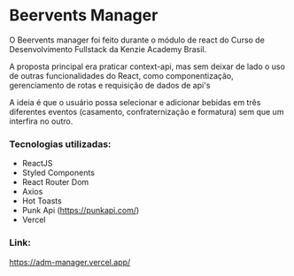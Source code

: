 # Beervents Manager

O Beervents manager foi feito durante o módulo de react do Curso de Desenvolvimento Fullstack da Kenzie Academy Brasil. 

A proposta principal era praticar context-api, mas sem deixar de lado o uso de outras funcionalidades do React, como componentização, gerenciamento de rotas e requisição de dados de api's 

A ideia é que o usuário possa selecionar e adicionar bebidas em três diferentes eventos (casamento, confraternização e formatura) sem que um interfira no outro. 

### Tecnologias utilizadas: 
- ReactJS
- Styled Components
- React Router Dom
- Axios
- Hot Toasts
- Punk Api (https://punkapi.com/)
- Vercel

### Link: 
https://adm-manager.vercel.app/
